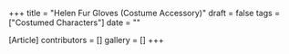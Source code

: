 +++
title = "Helen Fur Gloves (Costume Accessory)"
draft = false
tags = ["Costumed Characters"]
date = ""

[Article]
contributors = []
gallery = []
+++